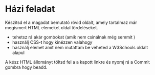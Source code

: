 # Házi feladat

Készítsd el a magadat bemutató rövid oldalt, amely tartalmaz már megismert HTML elemeket oldal tördeléseket.

- tehetsz rá akár gombokat (amik nem csinálnak még semmit
  )
- használj CSS-t hogy kinézzen valahogy
- használj elemet amit nem mutattam be veheted a W3Schools oldalt alapul

A kész HTML állományt töltsd fel a a kapott linkre és nyomj rá a Commit gombra hogy beadd.
